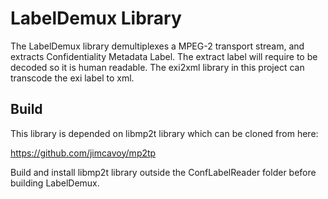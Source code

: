 # LabelDemux Library
The LabelDemux library demultiplexes a MPEG-2 transport stream, and extracts Confidentiality Metadata Label.  The extract label will require to be decoded so it is human readable.  The exi2xml library in this project can transcode the
exi label to xml.

## Build
This library is depended on libmp2t library which can be cloned from here:

https://github.com/jimcavoy/mp2tp

Build and install libmp2t library outside the ConfLabelReader folder before building LabelDemux.